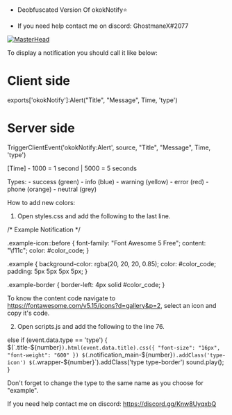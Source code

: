 - Deobfuscated Version Of okokNotify⭐

- If you need help contact me on discord: GhostmaneX#2077

[![MasterHead](https://cdn.discordapp.com/attachments/1009569570782195732/1076111898468171827/rainbow-loading-bar.gif)](https://google.com/)

To display a notification you should call it like below:

# Client side

exports['okokNotify']:Alert("Title", "Message", Time, 'type')

# Server side

TriggerClientEvent('okokNotify:Alert', source, "Title", "Message", Time, 'type')


[Time] - 1000 = 1 second | 5000 = 5 seconds

Types: 
	- success (green)
	- info (blue)
	- warning (yellow)
	- error (red)
	- phone (orange)
	- neutral (grey)

How to add new colors:

1. Open styles.css and add the following to the last line.

/* Example Notification */

.example-icon::before {
    font-family: "Font Awesome 5 Free";
    content: "\f11c";
    color: #color_code;
}

.example {
    background-color: rgba(20, 20, 20, 0.85);
    color: #color_code;
    padding: 5px 5px 5px 5px;
}

.example-border {
    border-left: 4px solid #color_code;
}

To know the content code navigate to https://fontawesome.com/v5.15/icons?d=gallery&p=2, select an icon and copy it's code.

2. Open scripts.js and add the following to the line 76.

else if (event.data.type == 'type') {
    $(`.title-${number}`).html(event.data.title).css({
        "font-size": "16px",
        "font-weight": "600"
    })
    $(`.notification_main-${number}`).addClass('type-icon')
    $(`.wrapper-${number}`).addClass('type type-border')
    sound.play();
}

Don't forget to change the type to the same name as you choose for "example".

If you need help contact me on discord: https://discord.gg/Knw8UyqxbQ
